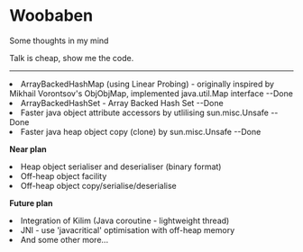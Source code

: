 # Woobaben
Some thoughts in my mind

Talk is cheap, show me the code.

---------------------
<li>ArrayBackedHashMap (using Linear Probing) - originally inspired by Mikhail Vorontsov's ObjObjMap, implemented java.util.Map interface  --Done 
<li>ArrayBackedHashSet - Array Backed Hash Set  --Done 
<li>Faster java object attribute accessors by utlilising sun.misc.Unsafe  --Done 
<li>Faster java heap object copy (clone) by sun.misc.Unsafe  --Done

<b>Near plan</b>
<li>Heap object serialiser and deserialiser (binary format)
<li>Off-heap object facility
<li>Off-heap object copy/serialise/deserialise

<b>Future plan</b>
<li>Integration of Kilim (Java coroutine - lightweight thread)
<li>JNI - use 'javacritical' optimisation with off-heap memory 
<li>And some other more...

